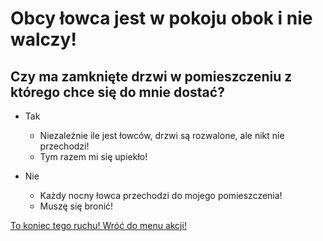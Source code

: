 # Obcy łowca jest w pokoju obok i nie walczy!

## Czy ma zamknięte drzwi w pomieszczeniu z którego chce się do mnie dostać?

- Tak
    - Niezależnie ile jest łowców, drzwi są rozwalone, ale nikt nie przechodzi!
    - Tym razem mi się upiekło!

- Nie
    - Każdy nocny łowca przechodzi do mojego pomieszczenia!
    - Muszę się bronić!

[To koniec tego ruchu! Wróć do menu akcji!](../../../podstawowa-wersja-akcje.md)